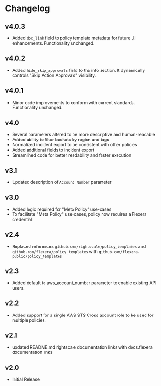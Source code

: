 # Changelog

## v4.0.3

- Added `doc_link` field to policy template metadata for future UI enhancements. Functionality unchanged.

## v4.0.2

- Added `hide_skip_approvals` field to the info section. It dynamically controls "Skip Action Approvals" visibility.

## v4.0.1

- Minor code improvements to conform with current standards. Functionality unchanged.

## v4.0

- Several parameters altered to be more descriptive and human-readable
- Added ability to filter buckets by region and tags
- Normalized incident export to be consistent with other policies
- Added additional fields to incident export
- Streamlined code for better readability and faster execution

## v3.1

- Updated description of `Account Number` parameter

## v3.0

- Added logic required for "Meta Policy" use-cases
- To facilitate "Meta Policy" use-cases, policy now requires a Flexera credential

## v2.4

- Replaced references `github.com/rightscale/policy_templates` and `github.com/flexera/policy_templates` with `github.com/flexera-public/policy_templates`

## v2.3

- Added default to aws_account_number parameter to enable existing API users.

## v2.2

- Added support for a single AWS STS Cross account role to be used for multiple policies.

## v2.1

- updated README.md rightscale documentation links with docs.flexera documentation links

## v2.0

- Initial Release
